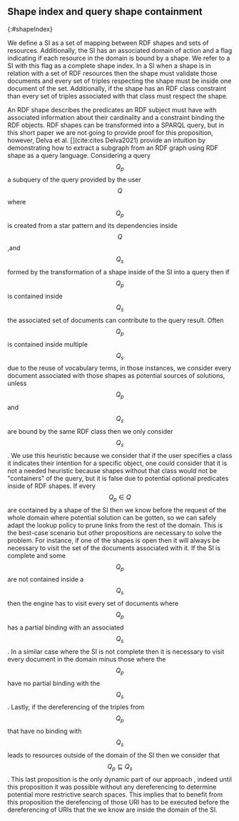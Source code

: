 ## Shape index and query shape containment
{:#shapeIndex}

We define a SI as a set of mapping between RDF shapes and sets of resources.
Additionally, the SI has an associated domain of action
and a flag indicating if each resource in the domain is bound by a shape. 
We refer to a SI with this flag as a complete shape index.
In a SI when a shape is in relation with a set of RDF resources then the shape must validate those documents
and every set of triples respecting the shape must be inside one document of the set.
Additionally, if the shape has an RDF class constraint
than every set of triples associated with that class must respect the shape.

An RDF shape describes the predicates an RDF subject must have with associated information about
their cardinality and a constraint binding the RDF objects.
RDF shapes can be transformed into a SPARQL query, but
in this short paper we are not going to provide proof for this proposition, however,
Delva et al. [](cite:cites Delva2021) provide an intuition by demonstrating how to extract 
a subgraph from an RDF graph using RDF shape as a query language.
Considering a query $$Q_p$$ a subquery of the query provided by the user $$Q$$
where $$Q_p$$ is created from a star pattern and its dependencies inside $$Q$$
,and $$Q_s$$ formed by the transformation of a shape inside of the SI
into a query then if  $$Q_p$$ is contained inside $$Q_s$$ the associated 
set of documents can contribute to the query result.
Often $$Q_p$$ is contained inside multiple $$Q_s$$ due to the reuse of vocabulary terms,
in those instances, we consider every document associated with those shapes
as potential sources of solutions, unless $$Q_p$$ and $$Q_s$$ are bound by the same RDF class then we only consider $$Q_s$$.
We use this heuristic because we consider that if the user specifies a class it indicates their intention for a specific object,
one could consider that it is not a needed heuristic because shapes without that class would not be "containers" of the query,
but it is false due to potential optional predicates inside of RDF shapes.
If every $$Q_p \in Q$$ are contained by a shape of the SI then we know before the request of the whole domain
where potential solution can be gotten, so we can safely adapt the lookup policy to prune links from the rest of the domain.
This is the best-case scenario but other propositions are necessary to solve the problem.
For instance, if one of the shapes is open then it will always be necessary to visit the set of the documents associated
with it.
If the SI is complete and some $$Q_p$$ are not contained inside a $$Q_s$$ then the engine has to visit
every set of documents where $$Q_p$$ has a partial binding with an associated $$Q_s$$.
In a similar case where the SI is not complete then it is necessary to visit every document in the domain minus those
where the $$Q_p$$ have no partial binding with the $$Q_s$$.
Lastly, if the dereferencing of the triples from $$Q_p$$ that have no binding with $$Q_s$$
leads to resources outside of the domain of the SI then we consider that $$Q_p  \sqsubseteq Q_s$$.
This last proposition is the only dynamic part of our approach , indeed until this
proposition it was possible without any dereferencing to determine potential more restrictive search spaces.
This implies that to benefit from this proposition the derefencing of those URI has to be executed
before the dereferencing of URIs that the we know are inside the domain of the SI.